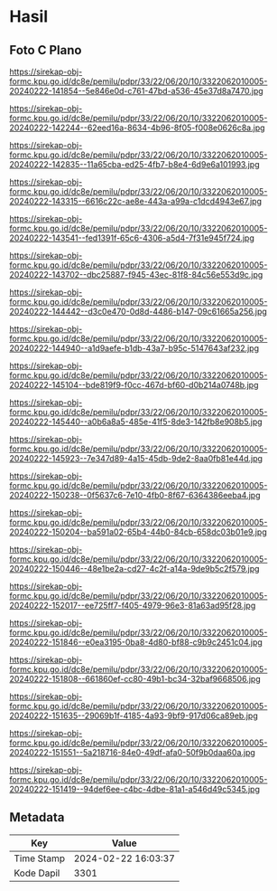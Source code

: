 # Hasil

## Foto C Plano

https://sirekap-obj-formc.kpu.go.id/dc8e/pemilu/pdpr/33/22/06/20/10/3322062010005-20240222-141854--5e846e0d-c761-47bd-a536-45e37d8a7470.jpg

https://sirekap-obj-formc.kpu.go.id/dc8e/pemilu/pdpr/33/22/06/20/10/3322062010005-20240222-142244--62eed16a-8634-4b96-8f05-f008e0626c8a.jpg

https://sirekap-obj-formc.kpu.go.id/dc8e/pemilu/pdpr/33/22/06/20/10/3322062010005-20240222-142835--11a65cba-ed25-4fb7-b8e4-6d9e6a101993.jpg

https://sirekap-obj-formc.kpu.go.id/dc8e/pemilu/pdpr/33/22/06/20/10/3322062010005-20240222-143315--6616c22c-ae8e-443a-a99a-c1dcd4943e67.jpg

https://sirekap-obj-formc.kpu.go.id/dc8e/pemilu/pdpr/33/22/06/20/10/3322062010005-20240222-143541--fed1391f-65c6-4306-a5d4-7f31e945f724.jpg

https://sirekap-obj-formc.kpu.go.id/dc8e/pemilu/pdpr/33/22/06/20/10/3322062010005-20240222-143702--dbc25887-f945-43ec-81f8-84c56e553d9c.jpg

https://sirekap-obj-formc.kpu.go.id/dc8e/pemilu/pdpr/33/22/06/20/10/3322062010005-20240222-144442--d3c0e470-0d8d-4486-b147-09c61665a256.jpg

https://sirekap-obj-formc.kpu.go.id/dc8e/pemilu/pdpr/33/22/06/20/10/3322062010005-20240222-144940--a1d9aefe-b1db-43a7-b95c-5147643af232.jpg

https://sirekap-obj-formc.kpu.go.id/dc8e/pemilu/pdpr/33/22/06/20/10/3322062010005-20240222-145104--bde819f9-f0cc-467d-bf60-d0b214a0748b.jpg

https://sirekap-obj-formc.kpu.go.id/dc8e/pemilu/pdpr/33/22/06/20/10/3322062010005-20240222-145440--a0b6a8a5-485e-41f5-8de3-142fb8e908b5.jpg

https://sirekap-obj-formc.kpu.go.id/dc8e/pemilu/pdpr/33/22/06/20/10/3322062010005-20240222-145923--7e347d89-4a15-45db-9de2-8aa0fb81e44d.jpg

https://sirekap-obj-formc.kpu.go.id/dc8e/pemilu/pdpr/33/22/06/20/10/3322062010005-20240222-150238--0f5637c6-7e10-4fb0-8f67-6364386eeba4.jpg

https://sirekap-obj-formc.kpu.go.id/dc8e/pemilu/pdpr/33/22/06/20/10/3322062010005-20240222-150204--ba591a02-65b4-44b0-84cb-658dc03b01e9.jpg

https://sirekap-obj-formc.kpu.go.id/dc8e/pemilu/pdpr/33/22/06/20/10/3322062010005-20240222-150446--48e1be2a-cd27-4c2f-a14a-9de9b5c2f579.jpg

https://sirekap-obj-formc.kpu.go.id/dc8e/pemilu/pdpr/33/22/06/20/10/3322062010005-20240222-152017--ee725ff7-f405-4979-96e3-81a63ad95f28.jpg

https://sirekap-obj-formc.kpu.go.id/dc8e/pemilu/pdpr/33/22/06/20/10/3322062010005-20240222-151846--e0ea3195-0ba8-4d80-bf88-c9b9c2451c04.jpg

https://sirekap-obj-formc.kpu.go.id/dc8e/pemilu/pdpr/33/22/06/20/10/3322062010005-20240222-151808--661860ef-cc80-49b1-bc34-32baf9668506.jpg

https://sirekap-obj-formc.kpu.go.id/dc8e/pemilu/pdpr/33/22/06/20/10/3322062010005-20240222-151635--29069b1f-4185-4a93-9bf9-917d06ca89eb.jpg

https://sirekap-obj-formc.kpu.go.id/dc8e/pemilu/pdpr/33/22/06/20/10/3322062010005-20240222-151551--5a218716-84e0-49df-afa0-50f9b0daa60a.jpg

https://sirekap-obj-formc.kpu.go.id/dc8e/pemilu/pdpr/33/22/06/20/10/3322062010005-20240222-151419--94def6ee-c4bc-4dbe-81a1-a546d49c5345.jpg


## Metadata

| Key        | Value               |
| ---------- | ------------------- |
| Time Stamp | 2024-02-22 16:03:37 |
| Kode Dapil | 3301                |



